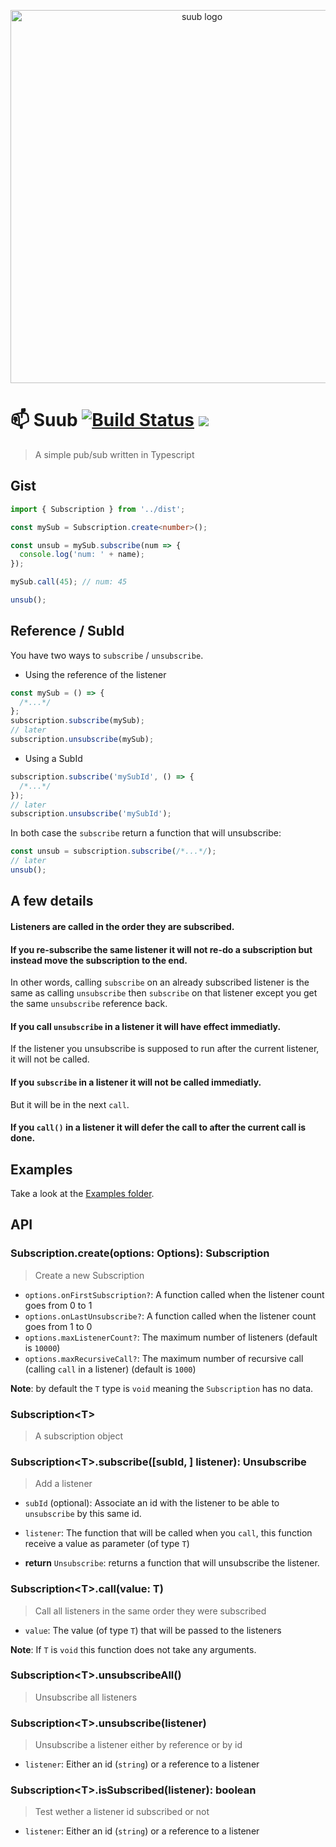 <p align="center">
  <img src="https://github.com/etienne-dldc/suub/blob/master/design/logo.png" width="597" alt="suub logo">
</p>

# 📫 Suub [![Build Status](https://travis-ci.org/etienne-dldc/suub.svg?branch=master)](https://travis-ci.org/etienne-dldc/suub) [![](https://badgen.net/bundlephobia/minzip/suub)](https://bundlephobia.com/result?p=suub)

> A simple pub/sub written in Typescript

## Gist

```ts
import { Subscription } from '../dist';

const mySub = Subscription.create<number>();

const unsub = mySub.subscribe(num => {
  console.log('num: ' + name);
});

mySub.call(45); // num: 45

unsub();
```

## Reference / SubId

You have two ways to `subscribe` / `unsubscribe`.

- Using the reference of the listener

```ts
const mySub = () => {
  /*...*/
};
subscription.subscribe(mySub);
// later
subscription.unsubscribe(mySub);
```

- Using a SubId

```ts
subscription.subscribe('mySubId', () => {
  /*...*/
});
// later
subscription.unsubscribe('mySubId');
```

In both case the `subscribe` return a function that will unsubscribe:

```ts
const unsub = subscription.subscribe(/*...*/);
// later
unsub();
```

## A few details

#### Listeners are called in the order they are subscribed.

#### If you re-subscribe the same listener it will not re-do a subscription but instead move the subscription to the end.

In other words, calling `subscribe` on an already subscribed listener is the same as calling `unsubscribe` then `subscribe` on that listener except you get the same `unsubscribe` reference back.

#### If you call `unsubscribe` in a listener it will have effect immediatly.

If the listener you unsubscribe is supposed to run after the current listener, it will not be called.

#### If you `subscribe` in a listener it will not be called immediatly.

But it will be in the next `call`.

#### If you `call()` in a listener it will defer the call to after the current call is done.

## Examples

Take a look at the [Examples folder](https://github.com/etienne-dldc/suub/tree/master/examples).

## API

### Subscription.create<T>(options: Options): Subscription<T>

> Create a new Subscription

- `options.onFirstSubscription?`: A function called when the listener count goes from 0 to 1
- `options.onLastUnsubscribe?`: A function called when the listener count goes from 1 to 0
- `options.maxListenerCount?`: The maximum number of listeners (default is `10000`)
- `options.maxRecursiveCall?`: The maximum number of recursive call (calling `call` in a listener) (default is `1000`)

**Note**: by default the `T` type is `void` meaning the `Subscription` has no data.

### Subscription&lt;T&gt;

> A subscription object

### Subscription&lt;T&gt;.subscribe([subId, ] listener): Unsubscribe

> Add a listener

- `subId` (optional): Associate an id with the listener to be able to `unsubscribe` by this same id.
- `listener`: The function that will be called when you `call`, this function receive a value as parameter (of type `T`)

- **return** `Unsubscribe`: returns a function that will unsubscribe the listener.

### Subscription&lt;T&gt;.call(value: T)

> Call all listeners in the same order they were subscribed

- `value`: The value (of type `T`) that will be passed to the listeners

**Note**: If `T` is `void` this function does not take any arguments.

### Subscription&lt;T&gt;.unsubscribeAll()

> Unsubscribe all listeners

### Subscription&lt;T&gt;.unsubscribe(listener)

> Unsubscribe a listener either by reference or by id

- `listener`: Either an id (`string`) or a reference to a listener

### Subscription&lt;T&gt;.isSubscribed(listener): boolean

> Test wether a listener id subscribed or not

- `listener`: Either an id (`string`) or a reference to a listener
